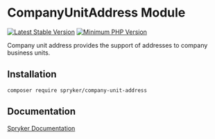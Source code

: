 # CompanyUnitAddress Module
[![Latest Stable Version](https://poser.pugx.org/spryker/company-unit-address/v/stable.svg)](https://packagist.org/packages/spryker/company-unit-address)
[![Minimum PHP Version](https://img.shields.io/badge/php-%3E%3D%208.0-8892BF.svg)](https://php.net/)

Company unit address provides the support of addresses to company business units.

## Installation

```
composer require spryker/company-unit-address
```

## Documentation

[Spryker Documentation](https://docs.spryker.com)
